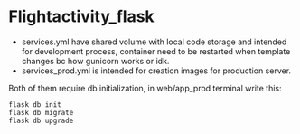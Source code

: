 # Flightactivity_flask

- services.yml have shared volume with local code storage and intended for development process, container need to be restarted when template changes bc how gunicorn works or idk.
- services_prod.yml is intended for creation images for production server.
<p> Both of them require db initialization, in web/app_prod terminal write this: </p>

```
flask db init
flask db migrate
flask db upgrade
```
